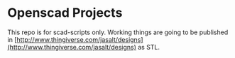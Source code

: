 # Openscad Projects
This repo is for scad-scripts only.
Working things are going to be published in [http://www.thingiverse.com/jasalt/designs](http://www.thingiverse.com/jasalt/designs) as STL.
